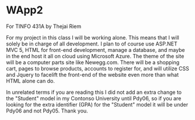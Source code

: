 # WApp2
For TINFO 431A by Thejai Riem

For my project in this class I will be working alone. This means that I will solely be in charge of all development. I plan to of course use ASP.NET MVC 5, HTML for front-end development, manage a database, and maybe in the end host it all on cloud using Microsoft Azure. The theme of the site will be a computer parts site like Newegg.com. There will be a shopping cart, pages to browse products, accounts to register for, and will utilize CSS and Jquery to facelift the front-end of the website even more than what HTML alone can do.

In unrelated terms if you are reading this I did not add an extra change to the "Student" model in my Contonso  University until Pdy06, so if you are looking for the extra identifier (GPA) for the "Student" model it will be under Pdy06 and not Pdy05. Thank you.
